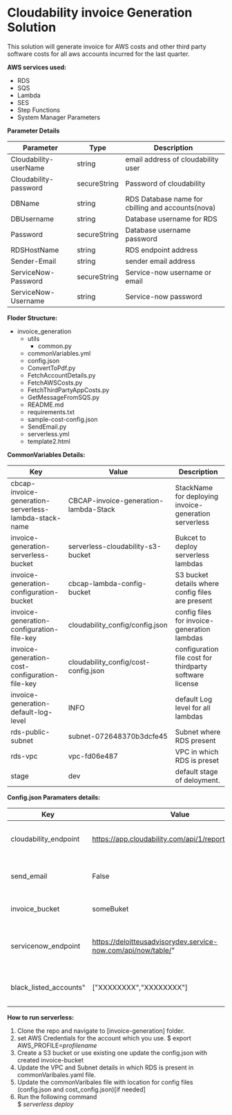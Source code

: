 # **Cloudability invoice Generation Solution**
This solution will generate invoice for AWS costs and other third party software costs for all aws accounts incurred for the last quarter.

**AWS services used:**
* RDS
* SQS
* Lambda
* SES
* Step Functions
* System Manager Parameters

**Parameter Details**
 
Parameter | Type |Description 
---------- | ---- |----------- 
Cloudability-userName | string | email address of cloudability user
Cloudability-password|secureString|Password of cloudability
DBName|string| RDS Database name for cbilling and accounts(nova)
DBUsername|string|Database username for RDS
Password|secureString| Database username password
RDSHostName|string|RDS endpoint address
Sender-Email|string|sender email address
ServiceNow-Password|secureString|Service-now username or email
ServiceNow-Username|string|Service-now password

**Floder Structure:**
 * invoice_generation
    * utils
        * common.py
    * commonVariables.yml
    * config.json
    * ConvertToPdf.py
    * FetchAccountDetails.py
    * FetchAWSCosts.py
    * FetchThirdPartyAppCosts.py
    * GetMessageFromSQS.py
    * README.md
    * requirements.txt
    * sample-cost-config.json
    * SendEmail.py
    * serverless.yml
    * template2.html

**CommonVariables Details:**

Key| Value | Description
----|----|-------
cbcap-invoice-generation-serverless-lambda-stack-name|  CBCAP-invoice-generation-lambda-Stack|StackName for deploying invoice-generation serverless 
invoice-generation-serverless-bucket|serverless-cloudability-s3-bucket|Bukcet to deploy serverless lambdas
invoice-generation-configuration-bucket|cbcap-lambda-config-bucket|S3 bucket details where config files are present
invoice-generation-configuration-file-key|cloudability_config/config.json|config files for invoice-generation lambdas
invoice-generation-cost-configuration-file-key| cloudability_config/cost-config.json|configuration file cost for thirdparty software license
invoice-generation-default-log-level|INFO|default Log level for all lambdas
rds-public-subnet|subnet-072648370b3dcfe45|Subnet where RDS present
rds-vpc|vpc-fd06e487| VPC in which RDS is preset
stage| dev | default stage of deloyment.

**Config.json Paramaters details:**

Key| Value | Description 
---------- | ---- | ----------- 
cloudability_endpoint|https://app.cloudability.com/api/1/reporting/cost/run"| Endpoint of cloudabiltiy to fetch AWS costs.
send_email|False|Switch to Send email or not(True or False)
invoice_bucket|someBuket|Bucket to store invoices
servicenow_endpoint| https://deloitteusadvisorydev.service-now.com/api/now/table/"| Endpoint of servicenow to fetch thirdparty license cost
black_listed_accounts"| ["XXXXXXXX","XXXXXXXX"]| Accounts to which no need to send emails

**How to run serverless:**

 1. Clone the repo and navigate to [invoice-generation]  folder. 
 2. set AWS Credentials for the account which you use.
        $ export AWS_PROFILE=*profilename*
 3. Create a S3 bucket or use existing one update the config.json with created invoice-bucket
 4. Update the VPC and Subnet details in which RDS is present in commonVaribales.yaml file.
 5. Update the commonVaribales file with location for config files (config.json and cost_config.json)[if needed]
 6. Run the following command  
        $ *serverless deploy*


